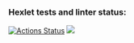 ### Hexlet tests and linter status:
[![Actions Status](https://github.com/Ribeyra/python-project-49/actions/workflows/hexlet-check.yml/badge.svg)](https://github.com/Ribeyra/python-project-49/actions)
<a href="https://codeclimate.com/github/Ribeyra/python-project-49/maintainability"><img src="https://api.codeclimate.com/v1/badges/3d105c65b071d4b67b5c/maintainability" /></a>
